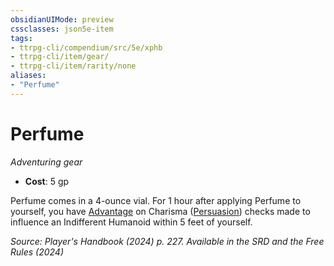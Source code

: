 ```yaml
---
obsidianUIMode: preview
cssclasses: json5e-item
tags:
- ttrpg-cli/compendium/src/5e/xphb
- ttrpg-cli/item/gear/
- ttrpg-cli/item/rarity/none
aliases: 
- "Perfume"
---
```

# Perfume
*Adventuring gear*  


- **Cost**: 5 gp

Perfume comes in a 4-ounce vial. For 1 hour after applying Perfume to yourself, you have [Advantage](/3-Mechanics/CLI/variant-rules/advantage-xphb.md) on Charisma ([Persuasion](/3-Mechanics/CLI/skills.md#Persuasion)) checks made to influence an Indifferent Humanoid within 5 feet of yourself.

*Source: Player's Handbook (2024) p. 227. Available in the <span title='Systems Reference Document (5.2)'>SRD</span> and the Free Rules (2024)*